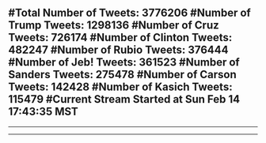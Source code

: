 #Total Number of Tweets: 3776206 
#Number of Trump Tweets: 1298136
#Number of Cruz Tweets: 726174
#Number of Clinton Tweets: 482247
#Number of Rubio Tweets: 376444
#Number of Jeb! Tweets: 361523
#Number of Sanders Tweets: 275478
#Number of Carson Tweets: 142428
#Number of Kasich Tweets: 115479
#Current Stream Started at Sun Feb 14 17:43:35 MST
---
---
---
